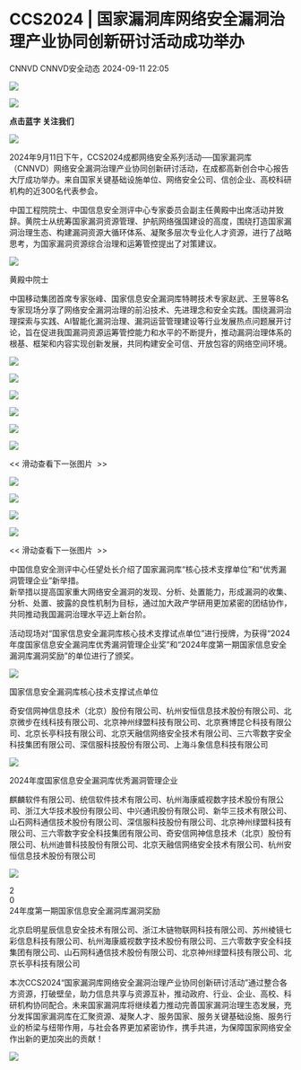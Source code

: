 #  CCS2024 | 国家漏洞库网络安全漏洞治理产业协同创新研讨活动成功举办   
CNNVD  CNNVD安全动态   2024-09-11 22:05  
  
![](https://mmbiz.qpic.cn/mmbiz_gif/g1thw9Goocf2Ufz929a1thwAyKI8uIwUT7yfu4ibROBCthXslE23ia0ibWJVYlkxqulYy37zyiblBfrwib4m7erTkbQ/640?wx_fmt=gif&from=appmsg "")  
  
  
![](https://mmbiz.qpic.cn/sz_mmbiz_gif/k5xJjBPo8ceEDyDtWwClGjzMFF89SzKxRwqsR5z89FRTn8YhflGDHd440FiafMOgcV0GYmiawnCH2GUGYcaciaG8g/640?&wx_fmt=gif "")  
  
**点击蓝字 关注我们**  
  
![](https://mmbiz.qpic.cn/mmbiz_gif/aqTr2WnSRI6o0t7BMQpMu5RC6OgKfSTia0iclOkC3ibiao2LBH88P7F9nDjxDzYq9Y9PicS0OlPseqmQqHfiaM4TVq1w/640?&wx_fmt=gif "")  
  
  
2024年9月11日下午，CCS2024成都网络安全系列活动──国家漏洞库（CNNVD）网络安全漏洞治理产业协同创新研讨活动，在成都高新创合中心报告大厅成功举办。来自国家关键基础设施单位、网络安全公司、信创企业、高校科研机构的近300名代表参会。  
  
中国工程院院士、中国信息安全测评中心专家委员会副主任黄殿中出席活动并致辞。黄院士从统筹国家漏洞资源管理、护航网络强国建设的高度，围绕打造国家漏洞治理生态、构建漏洞资源大循环体系、凝聚多层次专业化人才资源，进行了战略思考，为国家漏洞资源综合治理和运筹管控提出了对策建议。  
  
![](https://mmbiz.qpic.cn/mmbiz_jpg/g1thw9GooceUH7GsMjYDSFchgYEJpTDbfETns8WJme8ceK7ic2NgViboo8xdc7ecRpzk85U3xD21qxic3ubH24pEw/640?wx_fmt=jpeg&from=appmsg "")  
  
黄殿中院士  
  
中国移动集团首席专家张峰、国家信息安全漏洞库特聘技术专家赵武、王昱等8名专家现场分享了网络安全漏洞治理的前沿技术、先进理念和安全实践。围绕漏洞治理探索与实践、AI智能化漏洞治理、漏洞运营管理建设等行业发展热点问题展开讨论，旨在促进我国漏洞资源运筹管控能力和水平的不断提升，推动漏洞治理体系的根基、框架和内容实现创新发展，共同构建安全可信、开放包容的网络空间环境。  
  
![](https://mmbiz.qpic.cn/mmbiz_jpg/g1thw9GooceUH7GsMjYDSFchgYEJpTDbMFIZh90CnALlyQslXNKObpDiaibGVUgVSgUTZqgNVVfF5FevibXKJz4Yg/640?wx_fmt=jpeg&from=appmsg "")  
  
![](https://mmbiz.qpic.cn/mmbiz_jpg/g1thw9GooceUH7GsMjYDSFchgYEJpTDbM1KYK5rIefcNyeIyG02CFm9z9h1ibqN12anbm247s2zB8GR3OaCHSqA/640?wx_fmt=jpeg "")  
  
  
![](https://mmbiz.qpic.cn/mmbiz_jpg/g1thw9GooceUH7GsMjYDSFchgYEJpTDbM1KYK5rIefcNyeIyG02CFm9z9h1ibqN12anbm247s2zB8GR3OaCHSqA/640?wx_fmt=jpeg "")  
  
  
![](https://mmbiz.qpic.cn/mmbiz_jpg/g1thw9GooceUH7GsMjYDSFchgYEJpTDbFluMEBKVVBVDTo1wsyIOkZgt9JfKXibUibqyGMakrRcGlcwCmAYSTAlA/640?wx_fmt=jpeg&from=appmsg "")  
  
![](https://mmbiz.qpic.cn/mmbiz_jpg/g1thw9GooceUH7GsMjYDSFchgYEJpTDbhSYfVKl7gY4gS3XkgNBpONwbC3BpyEa35KyDRgFKbpD1GkEuCLxh1w/640?wx_fmt=jpeg&from=appmsg "")  
  
![](https://mmbiz.qpic.cn/mmbiz_jpg/g1thw9GooceUH7GsMjYDSFchgYEJpTDb7lQSWYOBBP0QicLMCrByWeUfee0Iwic8TxR97oSqvTuxusKIRelk0Jag/640?wx_fmt=jpeg&from=appmsg "")  
  
<< 滑动查看下一张图片  >>  
  
![](https://mmbiz.qpic.cn/mmbiz_jpg/g1thw9GooceUH7GsMjYDSFchgYEJpTDbTuQdCugohbRLjV7vDWhRn4ibibHZrpx0e2Q2GSR0wZ9RKqXsaYVVGHmA/640?wx_fmt=jpeg&from=appmsg "")  
  
![](https://mmbiz.qpic.cn/mmbiz_jpg/g1thw9GooceUH7GsMjYDSFchgYEJpTDbibDAbPurcP9HSCscdOd2qLua99ak9aNbMu9WZg7GT7MoopX4nvjWFtg/640?wx_fmt=jpeg&from=appmsg "")  
  
![](https://mmbiz.qpic.cn/mmbiz_jpg/g1thw9GooceUH7GsMjYDSFchgYEJpTDbQgKFfBIpUD6MVicwcsF6qhuxHdsp4VoqjYHKicsnS0zPYpNXEma8UyLQ/640?wx_fmt=jpeg&from=appmsg "")  
  
![](https://mmbiz.qpic.cn/mmbiz_jpg/g1thw9GooceUH7GsMjYDSFchgYEJpTDbiccgDsNr2dlp8cwa1iblDXQ3o2u09CVPcX18JfeHzmt4GaibY9iaJPJyibw/640?wx_fmt=jpeg&from=appmsg "")  
  
<< 滑动查看下一张图片  >>  
  
中国信息安全测评中心任望处长介绍了国家漏洞库“核心技术支撑单位”和“优秀漏洞管理企业”新举措。  
新举措以提高国家重大网络安全漏洞的发现、分析、处置能力，形成漏洞的收集、分析、处置、披露的良性机制为目标，通过加大政产学研用更加紧密的团结协作，共同推动我国漏洞治理水平迈上新台阶。  
  
活动现场对“国家信息安全漏洞库核心技术支撑试点单位”进行授牌，为获得“2024年度国家信息安全漏洞库优秀漏洞管理企业奖”和“2024年度第一期国家信息安全漏洞库漏洞奖励”的单位进行了颁奖。  
  
![](https://mmbiz.qpic.cn/mmbiz_jpg/g1thw9GooceUH7GsMjYDSFchgYEJpTDbXfupr2PicoW02HVFzl9O7vcQRkZlH50N5DmGSMdnsw1lrUn8oBZr8Sw/640?wx_fmt=jpeg&from=appmsg "")  
  
国家信息安全漏洞库核心技术支撑试点单位  
  
奇安信网神信息技术（北京）股份有限公司、杭州安恒信息技术股份有限公司、北京微步在线科技有限公司、北京神州绿盟科技有限公司、北京赛博昆仑科技有限公司、北京长亭科技有限公司、北京天融信网络安全技术有限公司、三六零数字安全科技集团有限公司、深信服科技股份有限公司、上海斗象信息科技有限公司  
  
  
![](https://mmbiz.qpic.cn/mmbiz_jpg/g1thw9GooceUH7GsMjYDSFchgYEJpTDbuTPx03dcEgl6FLN0MJiannrzDDxsg0vGZm23YFiaxZzyeqAaWC64W3Og/640?wx_fmt=jpeg&from=appmsg "")  
  
2024年度国家信息安全漏洞库优秀漏洞管理企业  
  
  
麒麟软件有限公司、统信软件技术有限公司、杭州海康威视数字技术股份有限公司、浙江大华技术股份有限公司、中兴通讯股份有限公司、新华三技术有限公司、山石网科通信技术股份有限公司、深信服科技股份有限公司、北京神州绿盟科技有限公司、三六零数字安全科技集团有限公司、奇安信网神信息技术（北京）股份有限公司、杭州迪普科技股份有限公司、北京天融信网络安全技术有限公司、杭州安恒信息技术股份有限公司  
  
  
![](https://mmbiz.qpic.cn/mmbiz_jpg/g1thw9GooceUH7GsMjYDSFchgYEJpTDbibguZ3suRRPQ5s4XibHZgdJia5qof89mvwhZEpc4ibNKYnGrqtcYIVAddw/640?wx_fmt=jpeg&from=appmsg "")  
  
2  
0  
24年度第一期国家信息安全漏洞库漏洞奖励  
  
北京启明星辰信息安全技术有限公司、浙江木链物联网科技有限公司、苏州棱镜七彩信息科技有限公司、杭州海康威视数字技术股份有限公司、三六零数字安全科技集团有限公司、山石网科通信技术股份有限公司、北京神州绿盟科技有限公司、北京长亭科技有限公司  
  
本次CCS2024“国家漏洞库网络安全漏洞治理产业协同创新研讨活动”通过整合各方资源，打破壁垒，助力信息共享与资源互补，推动政府、行业、企业、高校、科研机构协同配合。未来国家漏洞库将继续着力推动完善国家漏洞治理生态发展，充分发挥国家漏洞库在汇聚资源、凝聚人才、服务国家、服务关键基础设施、服务行业的桥梁与纽带作用，与社会各界更加紧密协作，携手共进，为保障国家网络安全作出新的更加突出的贡献！  
  
![](https://mmbiz.qpic.cn/mmbiz_gif/tV4JDvMn6RMFN7ExSt7AEhx1DPNW68Bt8SXrAelC5L01auTNJkN19gJn8zP0hPAhSMHibfRNj70fV2aDD6u681Q/640?&wx_fmt=gif "")  
  
  
